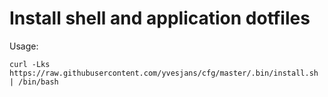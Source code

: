 # Install shell and application dotfiles

Usage:
```
curl -Lks https://raw.githubusercontent.com/yvesjans/cfg/master/.bin/install.sh | /bin/bash
```
